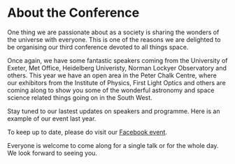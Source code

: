 # About the Conference

One thing we are passionate about as a society is sharing the wonders of the universe with everyone. 
This is one of the reasons we are delighted to be organising our third conference devoted to all things space.

Once again, we have some fantastic speakers coming from the University of Exeter, Met Office, Heidelberg Univeristy, Norman Lockyer Observatory and others. This year we have an open area in the Peter Chalk Centre, where our exhibitors from the Institute of Physics, First Light Optics and others are coming along to show you some of the wonderful astronomy and space science related things going on in the South West. 

Stay tuned to our lastest updates on speakers and programme. Here is an example of our event last year. 

To keep up to date, please do visit our [Facebook event](https://www.facebook.com/events/1346979719429250/).

Everyone is welcome to come along for a single talk or for the whole day. 
We look forward to seeing you. 